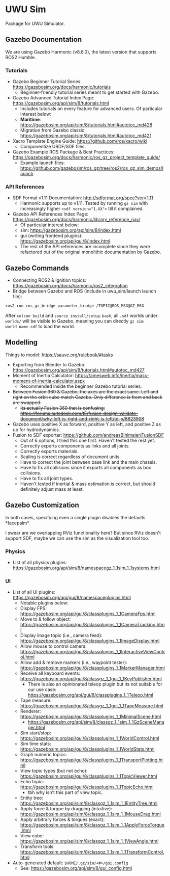 # UWU Sim

Package for UWU Simulator.

## Gazebo Documentation

We are using Gazebo Harmonic (v8.6.0), the latest version that supports ROS2 Humble.

### Tutorials

- Gazebo Beginner Tutorial Series: <https://gazebosim.org/docs/harmonic/tutorials>
  - Beginner-friendly tutorial series meant to get started with Gazebo.
- Gazebo Advanced Tutorial Index Page: <https://gazebosim.org/api/sim/8/tutorials.html>
  - Includes tutorials on every feature for advanced users. Of particular interest below:
  - **Maritime**: <https://gazebosim.org/api/sim/8/tutorials.html#autotoc_md428>
  - Migration from Gazebo classic: <https://gazebosim.org/api/sim/8/tutorials.html#autotoc_md421>
- Xacro Template Engine Guide: <https://github.com/ros/xacro/wiki>
  - Componentize URDF/SDF files.
- Gazebo Example ROS Package & Best Practices: <https://gazebosim.org/docs/harmonic/ros_gz_project_template_guide/>
  - Example launch files: <https://github.com/gazebosim/ros_gz/tree/ros2/ros_gz_sim_demos/launch>

### API References

- SDF Format v1.11 Documentation: <http://sdformat.org/spec?ver=1.11>
  - Harmonic supports up to v1.11. Tested by running `gz sim` with increasingly higher `<sdf version="1.XX">` till it complained.
- Gazebo API References Index Page: <https://gazebosim.org/docs/harmonic/library_reference_nav/>
  - Of particular interest below:
  - sim: <https://gazebosim.org/api/sim/8/index.html>
  - gui (writing frontend plugins): <https://gazebosim.org/api/gui/8/index.html>
  - The rest of the API references are incomplete since they were refactored out of the original monolithic documentation by Gazebo.

## Gazebo Commands

- Connecting ROS2 & Ignition topics: <https://gazebosim.org/docs/harmonic/ros2_integration>
- Bridge between Gazebo and ROS (include in uwu_sim/launch launch file):

```sh
ros2 run ros_gz_bridge parameter_bridge /TOPIC@ROS_MSG@GZ_MSG
```

After `colcon build` and `source install/setup.bash`, all `.sdf` worlds under `worlds/` will be visible to Gazebo, meaning you can directly `gz sim world_name.sdf` to load the world.

## Modelling

Things to model: <https://sauvc.org/rulebook/#tasks>

- Exporting from Blender to Gazebo: <https://gazebosim.org/api/sim/8/tutorials.html#autotoc_md427>
- Moment of Inertia Calculator: <https://amesweb.info/inertia/mass-moment-of-inertia-calculator.aspx>
  - Recommended inside the beginner Gazebo tutorial series.
- ~~Between Fusion 360 & Gazebo, the axes are the exact same. Left and right on the orbit cube match Gazebo. Only difference is front and back are swapped.~~
  - ~~Its actually Fusion 360 that is confusing: <https://forums.autodesk.com/t5/fusion-design-validate-document/why-left-is-right-and-right-is-left/td-p/6623908>~~
- Gazebo uses positive X as forward, positive Y as left, and positive Z as up for hydrodynamics.
- Fusion to SDF exporter: <https://github.com/andreasBihlmaier/FusionSDF>
  - Out of 6 options, I tried this one first. Haven't tested the rest yet.
  - Correctly exports components as links and all joints.
  - Correctly exports materials.
  - Scaling is correct regardless of document units.
  - Have to correct the joint between base link and the main chassis.
  - Have to fix all collisions since it exports all components as box collisions.
  - Have to fix all joint types.
  - Haven't tested if inertial & mass estimation is correct, but should definitely adjust mass at least.

## Gazebo Customization

In both cases, specifying even a single plugin disables the defaults \*facepalm\*.

I swear are we overlapping RViz functionality here? But since RViz doesn't support SDF, maybe we can use the sim as the visualization tool too.

### Physics

- List of all physics plugins: <https://gazebosim.org/api/sim/8/namespacegz_1_1sim_1_1systems.html>

### UI

- List of all UI plugins: <https://gazebosim.org/api/gui/8/namespaceplugins.html>
  - Notable plugins below:
  - Display FPS: <https://gazebosim.org/api/gui/8/classplugins_1_1CameraFps.html>
  - Move to & follow object: <https://gazebosim.org/api/gui/8/classplugins_1_1CameraTracking.html>
  - Display image topic (i.e., camera feed): <https://gazebosim.org/api/gui/8/classplugins_1_1ImageDisplay.html>
  - Allow mouse to control camera: <https://gazebosim.org/api/gui/8/classplugins_1_1InteractiveViewControl.html>
  - Allow add & remove markers (i.e., waypoint tester): <https://gazebosim.org/api/gui/8/classplugins_1_1MarkerManager.html>
  - Receive all keyboard events: <https://gazebosim.org/api/gui/8/classgz_1_1gui_1_1KeyPublisher.html>
    - There is also an opinionated teleop plugin but its not suitable for our use case: <https://gazebosim.org/api/gui/8/classplugins_1_1Teleop.html>
  - Tape measure: <https://gazebosim.org/api/gui/8/classgz_1_1gui_1_1TapeMeasure.html>
  - Renderer: <https://gazebosim.org/api/gui/8/classplugins_1_1MinimalScene.html>
    - <https://gazebosim.org/api/sim/8/classgz_1_1sim_1_1GzSceneManager.html>
  - Sim start/stop: <https://gazebosim.org/api/gui/8/classplugins_1_1WorldControl.html>
  - Sim time stats: <https://gazebosim.org/api/gui/8/classplugins_1_1WorldStats.html>
  - Graph numeric topics: <https://gazebosim.org/api/gui/8/classplugins_1_1TransportPlotting.html>
  - View topic types (but not echo): <https://gazebosim.org/api/gui/8/classplugins_1_1TopicViewer.html>
  - Echo topic: <https://gazebosim.org/api/gui/8/classplugins_1_1TopicEcho.html>
    - tbh why isn't this part of view topic.
  - Entity tree: <https://gazebosim.org/api/sim/8/classgz_1_1sim_1_1EntityTree.html>
  - Apply force & torque by dragging (intuitive): <https://gazebosim.org/api/sim/8/classgz_1_1sim_1_1MouseDrag.html>
  - Apply arbitrary forces & torques (exact): <https://gazebosim.org/api/sim/8/classgz_1_1sim_1_1ApplyForceTorque.html>
  - View cube: <https://gazebosim.org/api/sim/8/classgz_1_1sim_1_1ViewAngle.html>
  - Transform tools: <https://gazebosim.org/api/sim/8/classgz_1_1sim_1_1TransformControl.html>
- Auto-generated default: `$HOME/.gz/sim/<#>/gui.config`
  - See: <https://gazebosim.org/api/sim/8/gui_config.html>
